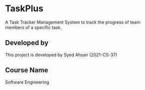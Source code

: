 # TaskPlus

A Task Tracker Management System to track the progress of team members of a specific task.

## Developed by

This project is developed by Syed Ahsan (2021-CS-37)

## Course Name

Software Engineering
